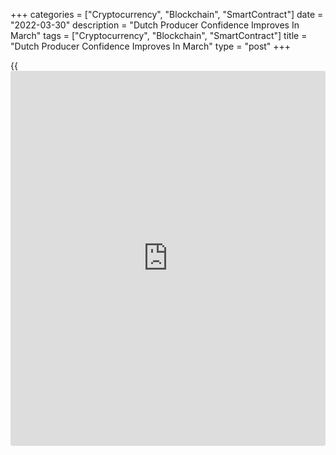 +++
categories = ["Cryptocurrency", "Blockchain", "SmartContract"]
date = "2022-03-30"
description = "Dutch Producer Confidence Improves In March"
tags = ["Cryptocurrency", "Blockchain", "SmartContract"]
title = "Dutch Producer Confidence Improves In March"
type = "post"
+++

{{<iframe id="large-banner" src="https://www.bounty.group/#slide=2.0" width="100%" height="600" scrolling="no" style="border: 0px solid rgb(216, 221, 230); border-radius: 3px;">}}

The Netherlands' producer confidence improved in March though
expectations eroded due to concerns over the war in Ukraine, data from
the Central Bureau of Statistics showed on Wednesday.

The producer sentiment index rose to 8.7 in March from 8.5 in February.
This was above the average score of 0.9 seen over the past twenty years.

The war in Ukraine played a role for the first time in producer
confidence in March, the CBS said.

Producers were less positive about the expected activity and order book,
the agency said. Their assessments of stocks of finished goods were more
positive.

There were more entrepreneurs who expected their production to increase
in the coming three months than those who predicted a decline, the
agency added.

Producers in the wood and building materials industry were more positive
in March.

For the first time after 2020, producers were on balance negative about
the economic climate in the coming three months.

For comments and feedback [contact](https://www.playgroundfx.com/contact/): editorial@rtt[news](https://www.letsplayfx.com/blog/forex-news-website/).com

[Economic News][1]

 **What parts of the world are seeing the best (and worst) economic
performances lately? Click[here][2] to check out our [Econ Scorecard][2]
and find out! See up-to-the-moment [ranking](https://www.playgroundfx.com/blog/crypto-exchange-ranking/)s for the best and worst
performers in [GDP][3], [unemployment rate][4], [inflation][5] and much
more.**

   1. www.rtt[news](https://www.letsplayfx.com/blog/forex-news-website/).com/Content/EconomicNews.aspx
   2. www.rtt[news](https://www.letsplayfx.com/blog/forex-news-website/).com/economic-scorecard/world-rank/unemployment-rate/highest-performance.aspx
   3. www.rtt[news](https://www.letsplayfx.com/blog/forex-news-website/).com/economic-scorecard/world-rank/GDP/highest-performance.aspx
   4. www.rtt[news](https://www.letsplayfx.com/blog/forex-news-website/).com/economic-scorecard/world-rank/unemployment-rate/lowest-performance.aspx
   5. www.rtt[news](https://www.letsplayfx.com/blog/forex-news-website/).com/economic-scorecard/world-rank/CPI/highest-performance.aspx